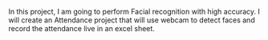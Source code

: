 In this project, I am going to perform Facial recognition with high accuracy. I will create an Attendance project that will use webcam to detect faces and record the attendance live in an excel sheet.